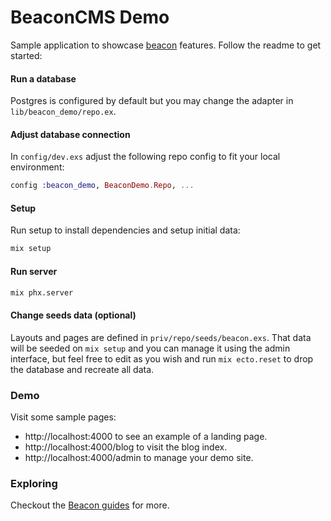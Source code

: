 # BeaconCMS Demo

Sample application to showcase [beacon](https://github.com/BeaconCMS/beacon) features. Follow the readme to get started:

#### Run a database

Postgres is configured by default but you may change the adapter in `lib/beacon_demo/repo.ex`.

#### Adjust database connection

In `config/dev.exs` adjust the following repo config to fit your local environment:

```elixir
config :beacon_demo, BeaconDemo.Repo, ...
```

#### Setup

Run setup to install dependencies and setup initial data:

```sh
mix setup
```

#### Run server

```sh
mix phx.server
```

#### Change seeds data (optional)

Layouts and pages are defined in `priv/repo/seeds/beacon.exs`.  That data will be seeded on `mix setup` and you can manage it using the admin interface,
but feel free to edit as you wish and run `mix ecto.reset` to drop the database and recreate all data.

### Demo

Visit some sample pages:

  * http://localhost:4000 to see an example of a landing page.
  * http://localhost:4000/blog to visit the blog index.
  * http://localhost:4000/admin to manage your demo site.

### Exploring

Checkout the [Beacon guides](https://github.com/BeaconCMS/beacon/tree/main/guides) for more.
